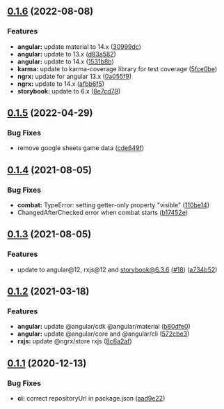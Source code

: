 ## [0.1.6](https://github.com/justindujardin/angular-rpg/compare/v0.1.5...v0.1.6) (2022-08-08)


### Features

* **angular:** update material to 14.x ([30999dc](https://github.com/justindujardin/angular-rpg/commit/30999dce69922f7b10f9028b9de22347ad973c15))
* **angular:** update to 13.x ([d83a582](https://github.com/justindujardin/angular-rpg/commit/d83a582afdcb15b7a89316aa06aad2be966f5f17))
* **angular:** update to 14.x ([1531b8b](https://github.com/justindujardin/angular-rpg/commit/1531b8baa660fac1cdca0eb2c5225737b7336b90))
* **karma:** update to karma-coverage library for test coverage ([5fce0be](https://github.com/justindujardin/angular-rpg/commit/5fce0be4b27575b982c4e2948cdb78489380ecad))
* **ngrx:** update for angular 13.x ([0a055f9](https://github.com/justindujardin/angular-rpg/commit/0a055f92ca8ad494ef9791c763a697362a8c1221))
* **ngrx:** update to 14.x ([afbb6f5](https://github.com/justindujardin/angular-rpg/commit/afbb6f5be6cae1745fd7f785c4f21ab4108abc92))
* **storybook:** update to 6.x ([8e7cd79](https://github.com/justindujardin/angular-rpg/commit/8e7cd79e19112b8084fb875e735b557654e59c1b))

## [0.1.5](https://github.com/justindujardin/angular-rpg/compare/v0.1.4...v0.1.5) (2022-04-29)


### Bug Fixes

* remove google sheets game data ([cde649f](https://github.com/justindujardin/angular-rpg/commit/cde649f9ae642ee4c3a0a976085dff904847622d))

## [0.1.4](https://github.com/justindujardin/angular-rpg/compare/v0.1.3...v0.1.4) (2021-08-05)


### Bug Fixes

* **combat:** TypeError: setting getter-only property "visible" ([110be14](https://github.com/justindujardin/angular-rpg/commit/110be14507c1b3e9ef301b36116da25bcf04fb06))
* ChangedAfterChecked error when combat starts ([b17452e](https://github.com/justindujardin/angular-rpg/commit/b17452ea8b0064e50e08b13a2df7074db1549a2c))

## [0.1.3](https://github.com/justindujardin/angular-rpg/compare/v0.1.2...v0.1.3) (2021-08-05)


### Features

* update to angular@12, rxjs@12 and storybook@6.3.6 ([#18](https://github.com/justindujardin/angular-rpg/issues/18)) ([a734b52](https://github.com/justindujardin/angular-rpg/commit/a734b52c6d35d7c913e3c1e1ca63f37a63cbc579))

## [0.1.2](https://github.com/justindujardin/angular-rpg/compare/v0.1.1...v0.1.2) (2021-03-18)


### Features

* **angular:** update @angular/cdk @angular/material ([b80dfe0](https://github.com/justindujardin/angular-rpg/commit/b80dfe0348895cfcc16d4dc46f4b416f78f9ad75))
* **angular:** update @angular/core and @angular/cli ([572cbe3](https://github.com/justindujardin/angular-rpg/commit/572cbe3400f05d45eec8d7339a979e9dcc128ec9))
* **rxjs:** update @ngrx/store rxjs ([8c6a2af](https://github.com/justindujardin/angular-rpg/commit/8c6a2af58bcdc6dc83e8b9a2822eb926696f7004))

## [0.1.1](https://github.com/justindujardin/angular-rpg/compare/v0.1.0...v0.1.1) (2020-12-13)


### Bug Fixes

* **ci:** correct repositoryUrl in package.json ([aad9e22](https://github.com/justindujardin/angular-rpg/commit/aad9e229af05d9bb52c810afdd80dbea1036deab))
